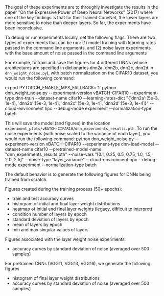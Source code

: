 The goal of these experiments are to throughly investigate the results in the paper "On the Expressive Power of Deep Neural Networks" (2017) where one of the key findings is that for their trained ConvNet, the lower layers are more sensitive to noise than deeper layers. So far, the experiments have been inconclusive.

To debug or run experiments locally, set the following flags. There are two types of experiments that can be run: (1) model training with learning rates passed in the command line arguments, and (2) noise layer experiments with the base amount of noise passed in the command line arguments

For example, to train and save the figures for 4 different DNNs (whose architectures are specified in dictionaries dnn2a, dnn2b, dnn2c, dnn2d in `dnn_weight_noise.py`), with batch normalization on the CIFAR10 dataset, you would run the following command:

export PYTORCH_ENABLE_MPS_FALLBACK='1'
python dnn_weight_noise.py --experiment-version vBATCH-CIFAR10 --experiment-type dnn-train --dataset-name cifar10 --learning-rates-dict "{'dnn2a':[5e-3, 1e-4], 'dnn2b':[5e-3, 1e-4], 'dnn2c':[5e-3, 1e-4], 'dnn2d':[5e-3, 1e-4]}" --cloud-environment hpc --debug-mode experiment --normalization-type batch

This will save the model (and figures) in the location `experiment_plots/vBATCH-CIFAR10/dnn_experiments_results.pth`. To run the noise experiments (with noise scaled to the variance of each layer), you would run the following command:
python dnn_weight_noise.py --experiment-version vBATCH-CIFAR10 --experiment-type dnn-load-model --dataset-name cifar10 --pretrained-model-name "dnn_experiments_results.pth" --noise-vars "[0.1, 0.25, 0.5, 0.75, 1.0, 1.5, 2.0, 2.5]" --noise-type "layer_variance" --cloud-environment hpc --debug-mode experiment --normalization-type batch

The default behavior is to generate the following figures for DNNs being trained from scratch.

Figures created during the training process (50+ epochs):
- train and test accuracy curves
- histogram of initial and final layer weight distributions
- heatmap of initial and final layer weights (legacy, difficult to interpret)
- condition number of layers by epoch
- standard deviation of layers by epoch
- mean of layers by epoch
- min and max singular values of layers

Figures associated with the layer weight noise experiments:
- accuracy curves by standard deviation of noise (averaged over 500 samples)

For pretrained CNNs (VGG11, VGG13, VGG16), we generate the following figures
- histogram of final layer weight distributions
- accuracy curves by standard deviation of noise (averaged over 500 samples)